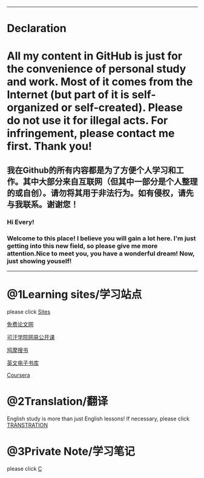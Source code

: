 -------------------------------------------------------------------------------------------------------------------------------------------
# Declaration 
# All my content in GitHub is just for the convenience of personal study and work. Most of it comes from the Internet (but part of it is self-organized or self-created). Please do not use it for illegal acts. For infringement, please contact me first. Thank you!

我在Github的所有内容都是为了方便个人学习和工作。其中大部分来自互联网（但其中一部分是个人整理的或自创）。请勿将其用于非法行为。如有侵权，请先与我联系。谢谢您！
-------------------------------------------------------------------------------------------------------------------------------------------
### Hi Every!

### Welcome to this place! I believe you will gain a lot here. I'm just getting into this new field, so please give me more attention.Nice to meet you, you have a wonderful dream! Now, just showing youself!

-------------------------------------------------------------------------------------------------------------------------------------------
# @1Learning sites/学习站点

please click [Sites](https://github.com/SixDuffy/REPOSITORY/blob/master/Studying%20Sites.txt)

[免费论文网](https://arxiv.org/)

[可汗学院网易公开课](https://open.163.com/khan/)

[鸠摩搜书](https://www.jiumodiary.com/)

[英文电子书库](https://b-ok.cc/)

[Coursera](https://www.coursera.org/)





# @2Translation/翻译

English study is more than just English lessons! If necessary, please click [TRANSTRATION](https://github.com/SixDuffy/Translatation/tree/start)

# @3Private Note/学习笔记

please click [C](https://github.com/SixDuffy/REPOSITORY/blob/master/C%E8%AF%AD%E8%A8%80.txt)
